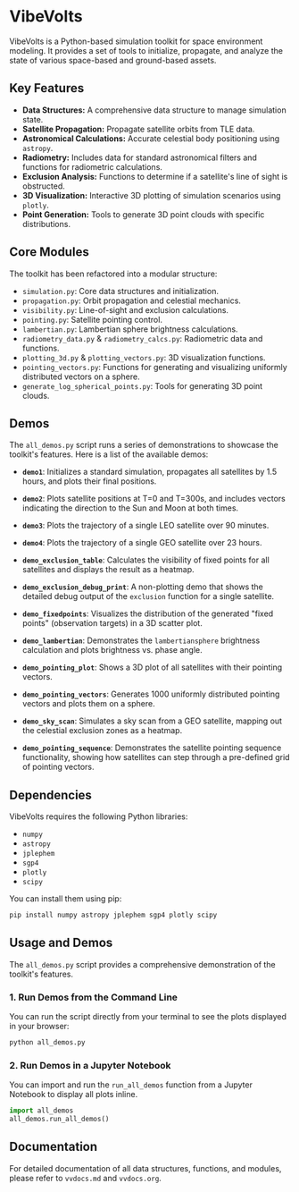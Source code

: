 # VibeVolts

VibeVolts is a Python-based simulation toolkit for space environment modeling. It provides a set of tools to initialize, propagate, and analyze the state of various space-based and ground-based assets.

## Key Features

*   **Data Structures:** A comprehensive data structure to manage simulation state.
*   **Satellite Propagation:** Propagate satellite orbits from TLE data.
*   **Astronomical Calculations:** Accurate celestial body positioning using `astropy`.
*   **Radiometry:** Includes data for standard astronomical filters and functions for radiometric calculations.
*   **Exclusion Analysis:** Functions to determine if a satellite's line of sight is obstructed.
*   **3D Visualization:** Interactive 3D plotting of simulation scenarios using `plotly`.
*   **Point Generation:** Tools to generate 3D point clouds with specific distributions.

## Core Modules

The toolkit has been refactored into a modular structure:

*   `simulation.py`: Core data structures and initialization.
*   `propagation.py`: Orbit propagation and celestial mechanics.
*   `visibility.py`: Line-of-sight and exclusion calculations.
*   `pointing.py`: Satellite pointing control.
*   `lambertian.py`: Lambertian sphere brightness calculations.
*   `radiometry_data.py` & `radiometry_calcs.py`: Radiometric data and functions.
*   `plotting_3d.py` & `plotting_vectors.py`: 3D visualization functions.
*   `pointing_vectors.py`: Functions for generating and visualizing uniformly distributed vectors on a sphere.
*   `generate_log_spherical_points.py`: Tools for generating 3D point clouds.

## Demos

The `all_demos.py` script runs a series of demonstrations to showcase the toolkit's features. Here is a list of the available demos:

*   **`demo1`**: Initializes a standard simulation, propagates all satellites by 1.5 hours, and plots their final positions.
*   **`demo2`**: Plots satellite positions at T=0 and T=300s, and includes vectors indicating the direction to the Sun and Moon at both times.
*   **`demo3`**: Plots the trajectory of a single LEO satellite over 90 minutes.
*   **`demo4`**: Plots the trajectory of a single GEO satellite over 23 hours.
*   **`demo_exclusion_table`**: Calculates the visibility of fixed points for all satellites and displays the result as a heatmap.
*   **`demo_exclusion_debug_print`**: A non-plotting demo that shows the detailed debug output of the `exclusion` function for a single satellite.
*   **`demo_fixedpoints`**: Visualizes the distribution of the generated "fixed points" (observation targets) in a 3D scatter plot.
*   **`demo_lambertian`**: Demonstrates the `lambertiansphere` brightness calculation and plots brightness vs. phase angle.
*   **`demo_pointing_plot`**: Shows a 3D plot of all satellites with their pointing vectors.
*   **`demo_pointing_vectors`**: Generates 1000 uniformly distributed pointing vectors and plots them on a sphere.
*   **`demo_sky_scan`**: Simulates a sky scan from a GEO satellite, mapping out the celestial exclusion zones as a heatmap.

*   **`demo_pointing_sequence`**: Demonstrates the satellite pointing sequence functionality, showing how satellites can step through a pre-defined grid of pointing vectors.


## Dependencies

VibeVolts requires the following Python libraries:

*   `numpy`
*   `astropy`
*   `jplephem`
*   `sgp4`
*   `plotly`
*   `scipy`

You can install them using pip:

```bash
pip install numpy astropy jplephem sgp4 plotly scipy
```

## Usage and Demos

The `all_demos.py` script provides a comprehensive demonstration of the toolkit's features.

### 1. Run Demos from the Command Line

You can run the script directly from your terminal to see the plots displayed in your browser:

```bash
python all_demos.py
```

### 2. Run Demos in a Jupyter Notebook

You can import and run the `run_all_demos` function from a Jupyter Notebook to display all plots inline.

```python
import all_demos
all_demos.run_all_demos()
```

## Documentation

For detailed documentation of all data structures, functions, and modules, please refer to `vvdocs.md` and `vvdocs.org`.
